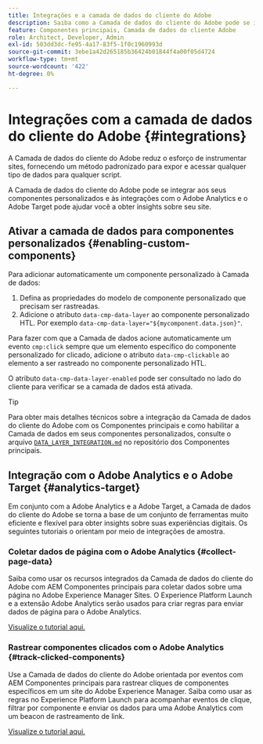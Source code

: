 ```yaml
---
title: Integrações e a camada de dados do cliente do Adobe
description: Saiba como a Camada de dados do cliente do Adobe pode se integrar aos seus componentes personalizados e como as integrações com o Adobe Analytics e o Adobe Target podem ajudar você a obter insights sobre seu site
feature: Componentes principais, Camada de dados do cliente Adobe
role: Architect, Developer, Admin
exl-id: 503dd3dc-fe95-4a17-83f5-1f0c1960993d
source-git-commit: 3ebe1a42d265185b36424b01844f4a00f05d4724
workflow-type: tm+mt
source-wordcount: '422'
ht-degree: 0%

---
```


# Integrações com a camada de dados do cliente do Adobe {#integrations}

A Camada de dados do cliente do Adobe reduz o esforço de instrumentar sites, fornecendo um método padronizado para expor e acessar qualquer tipo de dados para qualquer script.

A Camada de dados do cliente do Adobe pode se integrar aos seus componentes personalizados e às integrações com o Adobe Analytics e o Adobe Target pode ajudar você a obter insights sobre seu site.

## Ativar a camada de dados para componentes personalizados {#enabling-custom-components}

Para adicionar automaticamente um componente personalizado à Camada de dados:

1. Defina as propriedades do modelo de componente personalizado que precisam ser rastreadas.
1. Adicione o atributo `data-cmp-data-layer` ao componente personalizado HTL. Por exemplo `data-cmp-data-layer="${mycomponent.data.json}"`.

Para fazer com que a Camada de dados acione automaticamente um evento `cmp:click` sempre que um elemento específico do componente personalizado for clicado, adicione o atributo `data-cmp-clickable` ao elemento a ser rastreado no componente personalizado HTL.

O atributo `data-cmp-data-layer-enabled` pode ser consultado no lado do cliente para verificar se a camada de dados está ativada.

>[!TIP]
>
>Para obter mais detalhes técnicos sobre a integração da Camada de dados do cliente do Adobe com os Componentes principais e como habilitar a Camada de dados em seus componentes personalizados, consulte o arquivo [`DATA_LAYER_INTEGRATION.md`](https://github.com/adobe/aem-core-wcm-components/blob/master/DATA_LAYER_INTEGRATION.md) no repositório dos Componentes principais.

## Integração com o Adobe Analytics e o Adobe Target {#analytics-target}

Em conjunto com a Adobe Analytics e a Adobe Target, a Camada de dados do cliente do Adobe se torna a base de um conjunto de ferramentas muito eficiente e flexível para obter insights sobre suas experiências digitais. Os seguintes tutoriais o orientam por meio de integrações de amostra.

### Coletar dados de página com o Adobe Analytics {#collect-page-data}

Saiba como usar os recursos integrados da Camada de dados do cliente do Adobe com AEM Componentes principais para coletar dados sobre uma página no Adobe Experience Manager Sites. O Experience Platform Launch e a extensão Adobe Analytics serão usados para criar regras para enviar dados de página para o Adobe Analytics.

[Visualize o tutorial aqui.](https://docs.adobe.com/content/help/en/experience-manager-learn/sites/integrations/analytics/collect-data-analytics.html)

### Rastrear componentes clicados com o Adobe Analytics {#track-clicked-components}

Use a Camada de dados do cliente do Adobe orientada por eventos com AEM Componentes principais para rastrear cliques de componentes específicos em um site do Adobe Experience Manager. Saiba como usar as regras no Experience Platform Launch para acompanhar eventos de clique, filtrar por componente e enviar os dados para uma Adobe Analytics com um beacon de rastreamento de link.

[Visualize o tutorial aqui.](https://docs.adobe.com/content/help/en/experience-manager-learn/sites/integrations/analytics/track-clicked-component.html)
